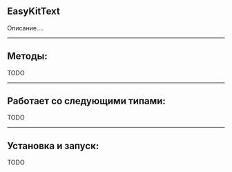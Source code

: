 ## EasyKitText
Описание....
***
## Методы:
TODO
***
## Работает со следующими типами:
TODO
***
## Установка и запуск:
TODO